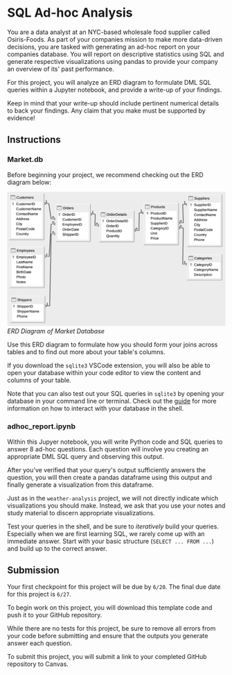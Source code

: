 # SQL Ad-hoc Analysis

You are a data analyst at an NYC-based wholesale food supplier called Osiris-Foods. As part of your companies mission to make more data-driven decisions, you are tasked with generating an ad-hoc report on your companies database. You will report on descriptive statistics using SQL and generate respective visualizations using pandas to provide your company an overview of its' past performance.

For this project, you will analyze an ERD diagram to formulate DML SQL queries within a Jupyter notebook, and provide a write-up of your findings. 

Keep in mind that your write-up should include pertinent numerical details to back your findings. Any claim that you make must be supported by evidence!

## Instructions

### Market.db

Before beginning your project, we recommend checking out the ERD diagram below:

![ERD Diagram](/images/Northwind_E-R_Diagram.png)  
*ERD Diagram of Market Database*

Use this ERD diagram to formulate how you should form your joins across tables and to find out more about your table's columns.

If you download the `sqlite3` VSCode extension, you will also be able to open your database within your code editor to view the content and columns of your table.

Note that you can also test out your SQL queries in `sqlite3` by opening your database in your command line or terminal. Check out the [guide](https://datacarpentry.github.io/sql-socialsci/instructor/08-sqlite-command-line.html) for more information on how to interact with your database in the shell.

### adhoc_report.ipynb

Within this Jupyer notebook, you will write Python code and SQL queries to answer 8 ad-hoc questions. Each question will involve you creating an appropriate DML SQL query and observing this output.

After you've verified that your query's output sufficiently answers the question, you will then create a pandas dataframe using this output and finally generate a visualization from this dataframe.

Just as in the `weather-analysis` project, we will not directly indicate which visualizations you should make. Instead, we ask that you use your notes and study material to discern appropriate visualizations.

Test your queries in the shell, and be sure to *iteratively* build your queries. Especially when we are first learning SQL, we rarely come up with an immediate answer. Start with your basic structure (`SELECT ... FROM ...`) and build up to the correct answer.

## Submission 

Your first checkpoint for this project will be due by `6/20`. The final due date for this project is `6/27`. 

To begin work on this project, you will download this template code and push it to your GitHub repository. 

While there are no tests for this project, be sure to remove all errors from your code before submitting and ensure that the outputs you generate answer each question. 

To submit this project, you will submit a link to your completed GitHub repository to Canvas.

